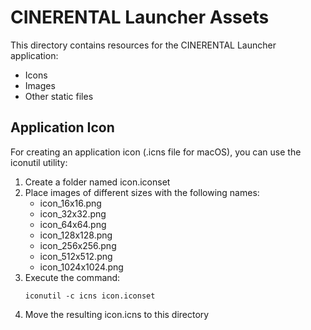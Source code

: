 # CINERENTAL Launcher Assets

This directory contains resources for the CINERENTAL Launcher application:

- Icons
- Images
- Other static files

## Application Icon

For creating an application icon (.icns file for macOS), you can use the iconutil utility:

1. Create a folder named icon.iconset
2. Place images of different sizes with the following names:
   - icon_16x16.png
   - icon_32x32.png
   - icon_64x64.png
   - icon_128x128.png
   - icon_256x256.png
   - icon_512x512.png
   - icon_1024x1024.png
3. Execute the command:
   ```
   iconutil -c icns icon.iconset
   ```
4. Move the resulting icon.icns to this directory
